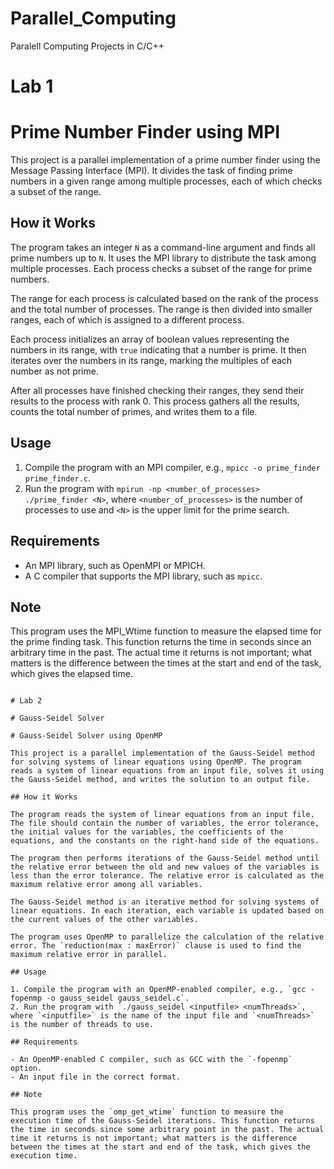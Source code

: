 # Parallel_Computing
Paralell Computing Projects in C/C++

# Lab 1 

# Prime Number Finder using MPI

This project is a parallel implementation of a prime number finder using the Message Passing Interface (MPI). It divides the task of finding prime numbers in a given range among multiple processes, each of which checks a subset of the range.

## How it Works

The program takes an integer `N` as a command-line argument and finds all prime numbers up to `N`. It uses the MPI library to distribute the task among multiple processes. Each process checks a subset of the range for prime numbers.

The range for each process is calculated based on the rank of the process and the total number of processes. The range is then divided into smaller ranges, each of which is assigned to a different process.

Each process initializes an array of boolean values representing the numbers in its range, with `true` indicating that a number is prime. It then iterates over the numbers in its range, marking the multiples of each number as not prime.

After all processes have finished checking their ranges, they send their results to the process with rank 0. This process gathers all the results, counts the total number of primes, and writes them to a file.

## Usage

1. Compile the program with an MPI compiler, e.g., `mpicc -o prime_finder prime_finder.c`.
2. Run the program with `mpirun -np <number_of_processes> ./prime_finder <N>`, where `<number_of_processes>` is the number of processes to use and `<N>` is the upper limit for the prime search.

## Requirements

- An MPI library, such as OpenMPI or MPICH.
- A C compiler that supports the MPI library, such as `mpicc`.

## Note

This program uses the MPI_Wtime function to measure the elapsed time for the prime finding task. This function returns the time in seconds since an arbitrary time in the past. The actual time it returns is not important; what matters is the difference between the times at the start and end of the task, which gives the elapsed time.


```

# Lab 2 

# Gauss-Seidel Solver

# Gauss-Seidel Solver using OpenMP

This project is a parallel implementation of the Gauss-Seidel method for solving systems of linear equations using OpenMP. The program reads a system of linear equations from an input file, solves it using the Gauss-Seidel method, and writes the solution to an output file.

## How it Works

The program reads the system of linear equations from an input file. The file should contain the number of variables, the error tolerance, the initial values for the variables, the coefficients of the equations, and the constants on the right-hand side of the equations.

The program then performs iterations of the Gauss-Seidel method until the relative error between the old and new values of the variables is less than the error tolerance. The relative error is calculated as the maximum relative error among all variables.

The Gauss-Seidel method is an iterative method for solving systems of linear equations. In each iteration, each variable is updated based on the current values of the other variables.

The program uses OpenMP to parallelize the calculation of the relative error. The `reduction(max : maxError)` clause is used to find the maximum relative error in parallel.

## Usage

1. Compile the program with an OpenMP-enabled compiler, e.g., `gcc -fopenmp -o gauss_seidel gauss_seidel.c`.
2. Run the program with `./gauss_seidel <inputfile> <numThreads>`, where `<inputfile>` is the name of the input file and `<numThreads>` is the number of threads to use.

## Requirements

- An OpenMP-enabled C compiler, such as GCC with the `-fopenmp` option.
- An input file in the correct format.

## Note

This program uses the `omp_get_wtime` function to measure the execution time of the Gauss-Seidel iterations. This function returns the time in seconds since some arbitrary point in the past. The actual time it returns is not important; what matters is the difference between the times at the start and end of the task, which gives the execution time.

